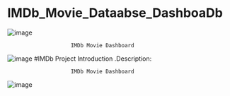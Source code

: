 # IMDb_Movie_Dataabse_DashboaDb				
 ![image](https://github.com/user-attachments/assets/135adf10-3d17-47b0-ace2-2722acdb7476)
  																							
						IMDb Movie Dashboard																	
																							
																							
																							
																							
																							
																							
																							
																							
																							
																							
																							
																							
																							
																							
																							
																							
																							
																							
																							
																							
																							
																							
																							
																							
																							
																							
																							
																							
																							
																							
																							
																							
																							
																							
																							
																							
																							
																							
																							
																							
																							
																							
																							
																							
																							
																							
																							
																							
																							
																							
																							
																							
																							
																							
																							
																							
																							
																							
																							
																							
																							
																							
																							
																							
																							
																							
																							
![image](https://github.com/user-attachments/assets/381390c7-dbe3-4baa-bed9-669ef78b21d3)
#IMDb Project Introduction
 .Description:
    																							
						IMDb Movie Dashboard																	
																							
																							
																							
																							
																							
																							
																							
																							
																							
																							
																							
																							
																							
																							
																							
																							
																							
																							
																							
																							
																							
																							
																							
																							
																							
																							
																							
																							
																							
																							
																							
																							
																							
																							
																							
																							
																							
																							
																							
																							
																							
																							
																							
																							
																							
																							
																							
																							
																							
																							
																							
																							
																							
																							
																							
																							
																							
																							
																							
																							
																							
																							
																							
																							
																							
																							
																							
![image](https://github.com/user-attachments/assets/8cffbc8b-3fb5-4960-b1d8-2c6b2ca2d682)

   




